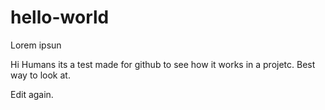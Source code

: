 # hello-world
Lorem ipsun

Hi Humans its a test made for github to see how it works in a projetc.
Best way to look at.

Edit again.
